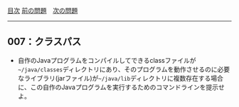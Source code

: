 [目次](../toc.md)
[前の問題](../006/README.md)　[次の問題](../008/README.md)


***
## 007：クラスパス

* 自作のJavaプログラムをコンパイルしてできるclassファイルが`~/java/classes`ディレクトリにあり、そのプログラムを動作させるのに必要なライブラリ(jarファイル)が`~/java/lib`ディレクトリに複数存在する場合に、この自作のJavaプログラムを実行するためのコマンドラインを提示せよ。

